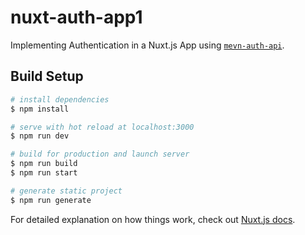 # nuxt-auth-app1

Implementing Authentication in a Nuxt.js App using [`mevn-auth-api`](https://github.com/palashmon/mevn-auth-api).

## Build Setup

```bash
# install dependencies
$ npm install

# serve with hot reload at localhost:3000
$ npm run dev

# build for production and launch server
$ npm run build
$ npm run start

# generate static project
$ npm run generate
```

For detailed explanation on how things work, check out [Nuxt.js docs](https://nuxtjs.org).

